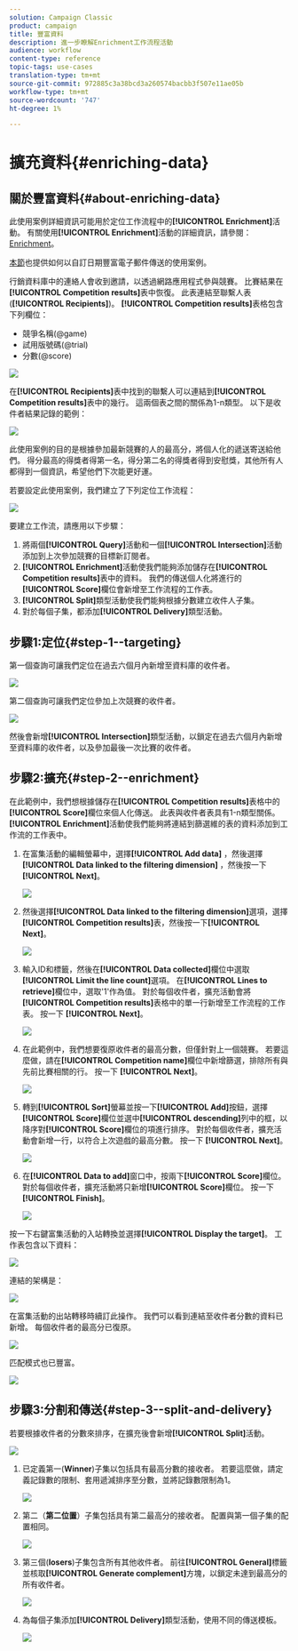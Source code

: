 ```yaml
---
solution: Campaign Classic
product: campaign
title: 豐富資料
description: 進一步瞭解Enrichment工作流程活動
audience: workflow
content-type: reference
topic-tags: use-cases
translation-type: tm+mt
source-git-commit: 972885c3a38bcd3a260574bacbb3f507e11ae05b
workflow-type: tm+mt
source-wordcount: '747'
ht-degree: 1%

---
```



# 擴充資料{#enriching-data}

## 關於豐富資料{#about-enriching-data}

此使用案例詳細資訊可能用於定位工作流程中的&#x200B;**[!UICONTROL Enrichment]**&#x200B;活動。 有關使用&#x200B;**[!UICONTROL Enrichment]**&#x200B;活動的詳細資訊，請參閱：[Enrichment](../../workflow/using/enrichment.md)。

[本節](../../workflow/using/email-enrichment-with-custom-date-fields.md)也提供如何以自訂日期豐富電子郵件傳送的使用案例。

行銷資料庫中的連絡人會收到邀請，以透過網路應用程式參與競賽。 比賽結果在&#x200B;**[!UICONTROL Competition results]**&#x200B;表中恢復。 此表連結至聯繫人表(**[!UICONTROL Recipients]**)。 **[!UICONTROL Competition results]**&#x200B;表格包含下列欄位：

* 競爭名稱(@game)
* 試用版號碼(@trial)
* 分數(@score)

![](assets/uc1_enrich_1.png)

在&#x200B;**[!UICONTROL Recipients]**&#x200B;表中找到的聯繫人可以連結到&#x200B;**[!UICONTROL Competition results]**&#x200B;表中的幾行。 這兩個表之間的關係為1-n類型。 以下是收件者結果記錄的範例：

![](assets/uc1_enrich_2.png)

此使用案例的目的是根據參加最新競賽的人的最高分，將個人化的遞送寄送給他們。 得分最高的得獎者得第一名，得分第二名的得獎者得到安慰獎，其他所有人都得到一個資訊，希望他們下次能更好運。

若要設定此使用案例，我們建立了下列定位工作流程：

![](assets/uc1_enrich_3.png)

要建立工作流，請應用以下步驟：

1. 將兩個&#x200B;**[!UICONTROL Query]**&#x200B;活動和一個&#x200B;**[!UICONTROL Intersection]**&#x200B;活動添加到上次參加競賽的目標新訂閱者。
1. **[!UICONTROL Enrichment]**&#x200B;活動使我們能夠添加儲存在&#x200B;**[!UICONTROL Competition results]**&#x200B;表中的資料。 我們的傳送個人化將進行的&#x200B;**[!UICONTROL Score]**&#x200B;欄位會新增至工作流程的工作表。
1. **[!UICONTROL Split]**&#x200B;類型活動使我們能夠根據分數建立收件人子集。
1. 對於每個子集，都添加&#x200B;**[!UICONTROL Delivery]**&#x200B;類型活動。

## 步驟1:定位{#step-1--targeting}

第一個查詢可讓我們定位在過去六個月內新增至資料庫的收件者。

![](assets/uc1_enrich_4.png)

第二個查詢可讓我們定位參加上次競賽的收件者。

![](assets/uc1_enrich_5.png)

然後會新增&#x200B;**[!UICONTROL Intersection]**&#x200B;類型活動，以鎖定在過去六個月內新增至資料庫的收件者，以及參加最後一次比賽的收件者。

## 步驟2:擴充{#step-2--enrichment}

在此範例中，我們想根據儲存在&#x200B;**[!UICONTROL Competition results]**&#x200B;表格中的&#x200B;**[!UICONTROL Score]**&#x200B;欄位來個人化傳送。 此表與收件者表具有1-n類型關係。 **[!UICONTROL Enrichment]**&#x200B;活動使我們能夠將連結到篩選維的表的資料添加到工作流的工作表中。

1. 在富集活動的編輯螢幕中，選擇&#x200B;**[!UICONTROL Add data]** ，然後選擇&#x200B;**[!UICONTROL Data linked to the filtering dimension]** ，然後按一下&#x200B;**[!UICONTROL Next]**。

   ![](assets/uc1_enrich_6.png)

1. 然後選擇&#x200B;**[!UICONTROL Data linked to the filtering dimension]**&#x200B;選項，選擇&#x200B;**[!UICONTROL Competition results]**&#x200B;表，然後按一下&#x200B;**[!UICONTROL Next]**。

   ![](assets/uc1_enrich_7.png)

1. 輸入ID和標籤，然後在&#x200B;**[!UICONTROL Data collected]**&#x200B;欄位中選取&#x200B;**[!UICONTROL Limit the line count]**&#x200B;選項。 在&#x200B;**[!UICONTROL Lines to retrieve]**&#x200B;欄位中，選取&#39;1&#39;作為值。 對於每個收件者，擴充活動會將&#x200B;**[!UICONTROL Competition results]**&#x200B;表格中的單一行新增至工作流程的工作表。 按一下 **[!UICONTROL Next]**。

   ![](assets/uc1_enrich_8.png)

1. 在此範例中，我們想要復原收件者的最高分數，但僅針對上一個競賽。 若要這麼做，請在&#x200B;**[!UICONTROL Competition name]**&#x200B;欄位中新增篩選，排除所有與先前比賽相關的行。 按一下 **[!UICONTROL Next]**。

   ![](assets/uc1_enrich_9.png)

1. 轉到&#x200B;**[!UICONTROL Sort]**&#x200B;螢幕並按一下&#x200B;**[!UICONTROL Add]**&#x200B;按鈕，選擇&#x200B;**[!UICONTROL Score]**&#x200B;欄位並選中&#x200B;**[!UICONTROL descending]**&#x200B;列中的框，以降序對&#x200B;**[!UICONTROL Score]**&#x200B;欄位的項進行排序。 對於每個收件者，擴充活動會新增一行，以符合上次遊戲的最高分數。 按一下 **[!UICONTROL Next]**。

   ![](assets/uc1_enrich_10.png)

1. 在&#x200B;**[!UICONTROL Data to add]**&#x200B;窗口中，按兩下&#x200B;**[!UICONTROL Score]**&#x200B;欄位。 對於每個收件者，擴充活動將只新增&#x200B;**[!UICONTROL Score]**&#x200B;欄位。 按一下 **[!UICONTROL Finish]**。

   ![](assets/uc1_enrich_11.png)

按一下右鍵富集活動的入站轉換並選擇&#x200B;**[!UICONTROL Display the target]**。 工作表包含以下資料：

![](assets/uc1_enrich_13.png)

連結的架構是：

![](assets/uc1_enrich_15.png)

在富集活動的出站轉移時續訂此操作。 我們可以看到連結至收件者分數的資料已新增。 每個收件者的最高分已復原。

![](assets/uc1_enrich_12.png)

匹配模式也已豐富。

![](assets/uc1_enrich_14.png)

## 步驟3:分割和傳送{#step-3--split-and-delivery}

若要根據收件者的分數來排序，在擴充後會新增&#x200B;**[!UICONTROL Split]**&#x200B;活動。

![](assets/uc1_enrich_18.png)

1. 已定義第一(**Winner**)子集以包括具有最高分數的接收者。 若要這麼做，請定義記錄數的限制、套用遞減排序至分數，並將記錄數限制為1。

   ![](assets/uc1_enrich_16.png)

1. 第二（**第二位置**）子集包括具有第二最高分的接收者。 配置與第一個子集的配置相同。

   ![](assets/uc1_enrich_17.png)

1. 第三個(**losers**)子集包含所有其他收件者。 前往&#x200B;**[!UICONTROL General]**&#x200B;標籤並核取&#x200B;**[!UICONTROL Generate complement]**&#x200B;方塊，以鎖定未達到最高分的所有收件者。

   ![](assets/uc1_enrich_19.png)

1. 為每個子集添加&#x200B;**[!UICONTROL Delivery]**&#x200B;類型活動，使用不同的傳送模板。

   ![](assets/uc1_enrich_20.png)

